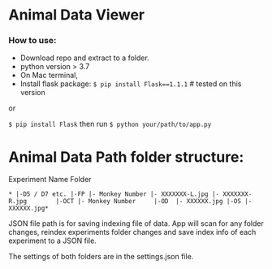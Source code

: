 # Animal Data Viewer

### How to use:
* Download repo and extract to a folder. 
* python version > 3.7
* On Mac terminal,
* Install flask package:
`$ pip install Flask==1.1.1` # tested on this version 

or 

`$ pip install Flask`
then run 
`$ python your/path/to/app.py `

# Animal Data Path folder structure:
Experiment Name Folder


`*
|-D5 / D7 etc.
  |-FP
    |- Monkey Number
       |- XXXXXXX-L.jpg
       |- XXXXXXX-R.jpg       
  |-OCT
    |- Monkey Number    
       |-OD 
         |- XXXXXX.jpg
       |-OS
         |- XXXXXX.jpg*`

JSON file path is for saving indexing file of data. 
App will scan for any folder changes, reindex experiments folder changes and save index info of each experiment to a JSON file.

The settings of both folders are in the settings.json file. 

